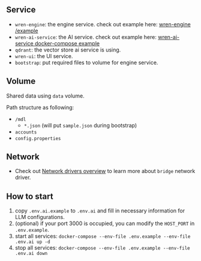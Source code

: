 ## Service
* `wren-engine`: the engine service. check out example here: [wren-engine
/example](https://github.com/Canner/wren-engine/tree/main/example)
* `wren-ai-service`: the AI service. check out example here: [wren-ai-service docker-compose example](https://github.com/Canner/WrenAI/blob/main/wren-ai-service/docker/docker-compose.yaml)
* `qdrant`: the vector store ai service is using.
* `wren-ui`: the UI service.
* `bootstrap`: put required files to volume for engine service.

## Volume
Shared data using `data` volume.

Path structure as following:
* `/mdl`
    * `*.json` (will put `sample.json` during bootstrap)
* `accounts`
* `config.properties`

## Network
* Check out [Network drivers overview](https://docs.docker.com/network/drivers/) to learn more about `bridge` network driver.

## How to start
1. copy `.env.ai.example` to `.env.ai` and fill in necessary information for LLM configurations.
2. (optional) if your port 3000 is occupied, you can modify the `HOST_PORT` in `.env.example`.
3. start all services: `docker-compose --env-file .env.example --env-file .env.ai up -d`
4. stop all services: `docker-compose --env-file .env.example --env-file .env.ai down`